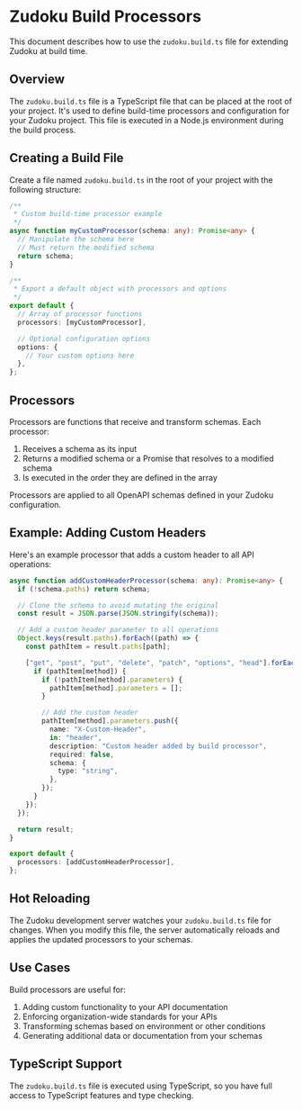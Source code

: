 # Zudoku Build Processors

This document describes how to use the `zudoku.build.ts` file for extending Zudoku at build time.

## Overview

The `zudoku.build.ts` file is a TypeScript file that can be placed at the root of your project. It's used to define build-time processors and configuration for your Zudoku project. This file is executed in a Node.js environment during the build process.

## Creating a Build File

Create a file named `zudoku.build.ts` in the root of your project with the following structure:

```typescript
/**
 * Custom build-time processor example
 */
async function myCustomProcessor(schema: any): Promise<any> {
  // Manipulate the schema here
  // Must return the modified schema
  return schema;
}

/**
 * Export a default object with processors and options
 */
export default {
  // Array of processor functions
  processors: [myCustomProcessor],

  // Optional configuration options
  options: {
    // Your custom options here
  },
};
```

## Processors

Processors are functions that receive and transform schemas. Each processor:

1. Receives a schema as its input
2. Returns a modified schema or a Promise that resolves to a modified schema
3. Is executed in the order they are defined in the array

Processors are applied to all OpenAPI schemas defined in your Zudoku configuration.

## Example: Adding Custom Headers

Here's an example processor that adds a custom header to all API operations:

```typescript
async function addCustomHeaderProcessor(schema: any): Promise<any> {
  if (!schema.paths) return schema;

  // Clone the schema to avoid mutating the original
  const result = JSON.parse(JSON.stringify(schema));

  // Add a custom header parameter to all operations
  Object.keys(result.paths).forEach((path) => {
    const pathItem = result.paths[path];

    ["get", "post", "put", "delete", "patch", "options", "head"].forEach((method) => {
      if (pathItem[method]) {
        if (!pathItem[method].parameters) {
          pathItem[method].parameters = [];
        }

        // Add the custom header
        pathItem[method].parameters.push({
          name: "X-Custom-Header",
          in: "header",
          description: "Custom header added by build processor",
          required: false,
          schema: {
            type: "string",
          },
        });
      }
    });
  });

  return result;
}

export default {
  processors: [addCustomHeaderProcessor],
};
```

## Hot Reloading

The Zudoku development server watches your `zudoku.build.ts` file for changes. When you modify this file, the server automatically reloads and applies the updated processors to your schemas.

## Use Cases

Build processors are useful for:

1. Adding custom functionality to your API documentation
2. Enforcing organization-wide standards for your APIs
3. Transforming schemas based on environment or other conditions
4. Generating additional data or documentation from your schemas

## TypeScript Support

The `zudoku.build.ts` file is executed using TypeScript, so you have full access to TypeScript features and type checking.
